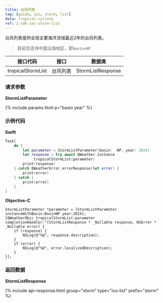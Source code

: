 ```yaml
---
title: 台风列表
tag: [guide, ios, storm, list]
data: tropical-cyclone
ref: 1-sdk-ios-storm-list
---
```


台风列表提供全球主要海洋流域最近2年的台风列表。

> 目前仅支持中国沿海地区，即`basin=NP`

| 接口代码        | 接口     | 数据类             |
| ------------------- | -------- | ---------------- |
| tropicalStormList | 台风列表 | StormListResponse |

### 请求参数

**StormListParameter**

{% include params.html p="basin year" %}

### 示例代码

**Swift**

```swift
Task{
    do {
        let parameter = StormListParameter(basin: .NP, year: 2024)
        let response = try await QWeather.instance
            .tropicalStormList(parameter)
        print(response)
    } catch QWeatherError.errorResponse(let error) {
        print(error)
    } catch {
        print(error)
    }
}
```

**Objective-C**

```objc
StormListParameter *parameter = [StormListParameter instanceWithBasin:BasinNP year:2024];
[QWeatherObjc tropicalStormList:parameter completionHandler:^(StormListResponse * _Nullable response, NSError * _Nullable error) {
    if (response) {
        NSLog(@"%@", response.description);
    }
    if (error) {
        NSLog(@"%@", error.localizedDescription);
    }
}];
```
     
### 返回数据

**StormListResponse**

{% include api-response.html group="storm" type="ios-list" prefix="storm"  %}

